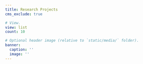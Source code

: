 ```yaml
---
title: Research Projects
cms_exclude: true

# View.
view: list
count: 10 

# Optional header image (relative to `static/media/` folder).
banner:
  caption: ''
  image: ''
---
```

